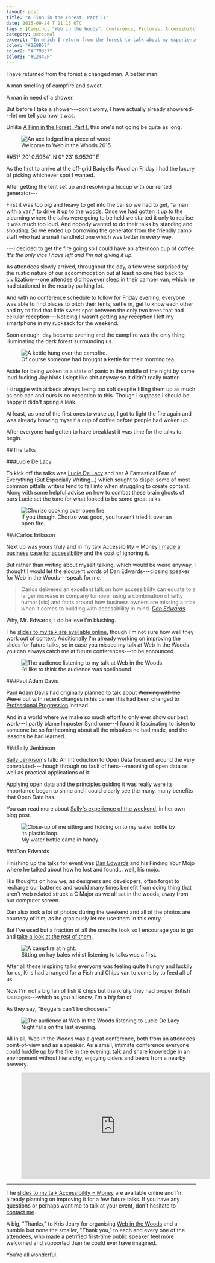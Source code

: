 ```yaml
---
layout: post
title: "A Finn in the Forest, Part II"
date: 2015-09-24 T 21:15 UTC
tags : [Camping, "Web in the Woods", Conference, Pictures, Accessibility]
category: personal
excerpt: "In which I return from the forest to talk about my experiences at Web in the Woods, the conference with a campfire."
color: "#2E8B57"
color2: "#F79337"
color3: "#C2442F"
---
```

I have returned from the forest a changed man. A better man.

A man smelling of campfire and sweat.

A man in need of a shower.

But before I take a shower---don't worry, I have actually already showered---let me tell you how it was.

Unlike [A Finn in the Forest, Part I][part1], this one's not going be quite as long.

<figure>
	<img class="js-lazy-load" data-original="/assets/posts/2015/september/a-finn-in-the-forest-part-ii/axe.jpg" alt="An axe lodged in a piece of wood.">
	<figcaption>Welcome to Web in the Woods 2015.</figcaption>
</figure>

##51° 20&prime; 0.5964&Prime; N 0° 23&prime; 8.9520&Prime; E

As the first to arrive at the off-grid Badgells Wood on Friday I had the luxury of picking whichever spot I wanted.

After getting the tent set up and resolving a hiccup with our rented generator---

First it was too big and heavy to get into the car so we had to get, "a man with a van," to drive it up to the woods. Once we had gotten it up to the clearning where the talks were going to be held we started it only to realise it was much too loud. <span class="small-caps">And nobody wanted to do their talks by standing and shouting.</span> So we ended up borrowing the generator from the friendly camp staff who had a small handheld one which was better in every way.

---I decided to get the fire going so I could have an afternoon cup of coffee. *It's the only vice I have left and I'm not giving it up.*

As attendees slowly arrived, throughout the day, a few were surprised by the rustic nature of our accommodation but at least no one fled back to civilization---one attendee did however sleep in their camper van, which he had stationed in the nearby parking lot.

And with no conference schedule to follow for Friday evening, everyone was able to find places to pitch their tents, settle in, get to know each other and try to find that little sweet spot between the only two trees that had cellular reception---Noticing I wasn't getting any reception I left my smartphone in my rucksack for the weekend.

Soon enough, day became evening and the campfire was the only thing illuminating the dark forest surrounding us.

<figure>
	<img class="js-lazy-load" data-original="/assets/posts/2015/september/a-finn-in-the-forest-part-ii/the-kettle-is-boiling.jpg" alt="A kettle hung over the campfire.">
	<figcaption>Of course someone had brought a kettle for their morning tea.</figcaption>
</figure>

Aside for being woken to a state of panic in the middle of the night by some loud fucking Jay birds I slept like shit anyway so it didn't really matter.

I struggle with airbeds always being too soft despite filling them up as much as one can and ours is no exception to this. Though I suppose I should be happy it didn't spring a leak.

At least, as one of the first ones to wake up, I got to light the fire again and was already brewing myself a cup of coffee before people had woken up.

After everyone had gotten to have breakfast it was time for the talks to begin.

##The talks

###Lucie De Lacy

To kick off the talks was [Lucie De Lacy][lucie] and her A Fantastical Fear of Everything (But Especially Writing...) which sought to dispel some of most common pitfalls writers tend to fall into when struggling to create content. Along with some helpful advise on how to combat these brain ghosts of ours Lucie set the tone for what looked to be some great talks.

<figure>
	<img class="js-lazy-load" data-original="/assets/posts/2015/september/a-finn-in-the-forest-part-ii/chorizo-for-lunch.jpg" alt="Chorizo cooking over open fire.">
	<figcaption>If you thought Chorizo was good, you haven’t tried it over an open fire.</figcaption>
</figure>

###Carlos Eriksson

Next up was yours truly and in my talk Accessibility = Money [I made a business case for accessibility][tweet] and the cost of ignoring it.

But rather than writing about myself talking, which would be weird anyway, I thought I would let the eloquent words of Dan Edwards---closing speaker for Web in the Woods---speak for me.

> Carlos delivered an excellent talk on how accessibility can equate to a larger increase in company turnover using a combination of witty humor [sic] and facts around how business owners are missing a trick when it comes to building with accessibility in mind. <cite>[Dan Edwards][dan2]</cite>

Why, Mr. Edwards, I do believe I'm blushing.

The [slides to my talk are available online][slides], though I'm not sure how well they work out of context. Additionally I'm already working on improving the slides for future talks, so in case you missed my talk at Web in the Woods you can always catch me at future conferences---to be announced.

<figure>
	<img class="js-lazy-load" data-original="/assets/posts/2015/september/a-finn-in-the-forest-part-ii/the-audience-at-web-in-the-woods.jpg" alt="The audience listening to my talk at Web in the Woods.">
	<figcaption>I’d like to think the audience was spellbound.</figcaption>
</figure>

###Paul Adam Davis

[Paul Adam Davis][paul] had originally planned to talk about <del>Working with the World</del> but with recent changes in his career this had been changed to <ins>Professional Progression</ins> instead.

And in a world where we make so much effort to only ever show our best work---I partly blame Imposter Syndrome---I found it fascinating to listen to someone be so forthcoming about all the mistakes he had made, and the lessons he had learned.

###Sally Jenkinson

[Sally Jenkison][sally]'s talk: An Introduction to Open Data focused around the very convoluted---though through no fault of hers---meaning of open data as well as practical applications of it.

Applying open data and the principles guiding it was really were its importance began to shine and I could clearly see the many, many benefits that Open Data has.

You can read more about [Sally's experience of the weekend][sally2], in her own blog post.

<figure>
	<img class="js-lazy-load" data-original="/assets/posts/2015/september/a-finn-in-the-forest-part-ii/sitting-with-a-water-bottle.jpg" alt="Close-up of me sitting and holding on to my water bottle by its plastic loop.">
	<figcaption>My water bottle came in handy.</figcaption>
</figure>

###Dan Edwards

Finishing up the talks for event was [Dan Edwards][dan] and his Finding Your Mojo where he talked about how he lost and found... well, his mojo.

His thoughts on how we, as designers and developers, often forget to recharge our batteries and would many times benefit from doing thing that aren't web related struck a C Major as we all sat in the woods, away from our computer screen.

Dan also took a lot of photos during the weekend and all of the photos are courtesy of him, as he graciously let me use them in this entry.

But I've used but a fraction of all the ones he took so I encourage you to go and [take a look at the rest of them][dan2].

<figure>
	<img class="js-lazy-load" data-original="/assets/posts/2015/september/a-finn-in-the-forest-part-ii/listening-to-lucie-de-lacy-talk.jpg" alt="A campfire at night.">
	<figcaption>Sitting on hay bales whilst listening to talks was a first.</figcaption>
</figure>

After all these inspiring talks everyone was feeling quite hungry and luckily for us, Kris had arranged for a Fish and Chips van to come by to feed all of us.

Now I'm not a big fan of fish & chips but thankfully they had proper British sausages---which as you all know, I'm a *big* fan of.

As they say, "Beggars can't be choosers."

<figure>
	<img class="js-lazy-load" data-original="/assets/posts/2015/september/a-finn-in-the-forest-part-ii/dusk-approaches.jpg" alt="The audience at Web in the Woods listening to Lucie De Lacy">
	<figcaption>Night falls on the last evening.</figcaption>
</figure>

All in all, Web in the Woods was a great conference, both from an attendees point-of-view and as a speaker. As a small, intimate conference everyone could huddle up by the fire in the evening, talk and share knowledge in an environment without hierarchy, enjoying ciders and beers from a nearby brewery.

<figure class="media-video">
	<iframe src="https://player.vimeo.com/video/139697713?title=0&byline=0&portrait=0" width="500" height="281" frameborder="0" webkitallowfullscreen mozallowfullscreen allowfullscreen></iframe>
</figure>

***

The [slides to my talk Accessibility = Money][slides] are available online and I'm already planning on improving it for a few future talks. If you have any questions or perhaps want me to talk at your event, don't hesitate to [contact me][twitter].

A big, "Thanks," to Kris Jeary for organising [Web in the Woods][web] and a humble but none the smaller, "Thank you," to each and every one of the attendees, who made a petrified first-time public speaker feel more welcomed and supported than he could ever have imagined.

You're all wonderful.

[part1]: /blog/a-finn-in-the-forest-part-i
[web]: http://www.webinthewoods.co.uk/
[lucie]: http://luciedelacy.co.uk/
[tweet]: https://twitter.com/bealers/status/642661583211073536
[slides]: http://carloseriksson.com/greedforgood
[dan]: http://danedwards.com/
[dan2]: http://photos.danedwards.com/web-in-the-woods
[sally]: http://www.sallyjenkinson.co.uk/
[sally2]: http://www.sallyjenkinson.co.uk/blog/2015/09/13/web-in-the-woods-2015/
[paul]: https://crossstroke.co/
[twitter]: http://twitter.com/fiinixdesign